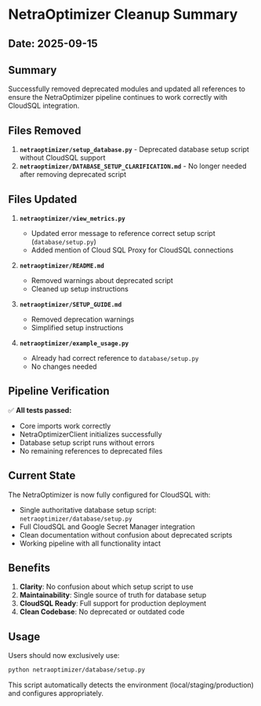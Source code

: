 # NetraOptimizer Cleanup Summary

## Date: 2025-09-15

## Summary
Successfully removed deprecated modules and updated all references to ensure the NetraOptimizer pipeline continues to work correctly with CloudSQL integration.

## Files Removed
1. **`netraoptimizer/setup_database.py`** - Deprecated database setup script without CloudSQL support
2. **`netraoptimizer/DATABASE_SETUP_CLARIFICATION.md`** - No longer needed after removing deprecated script

## Files Updated
1. **`netraoptimizer/view_metrics.py`**
   - Updated error message to reference correct setup script (`database/setup.py`)
   - Added mention of Cloud SQL Proxy for CloudSQL connections

2. **`netraoptimizer/README.md`**
   - Removed warnings about deprecated script
   - Cleaned up setup instructions

3. **`netraoptimizer/SETUP_GUIDE.md`**
   - Removed deprecation warnings
   - Simplified setup instructions

4. **`netraoptimizer/example_usage.py`**
   - Already had correct reference to `database/setup.py`
   - No changes needed

## Pipeline Verification
✅ **All tests passed:**
- Core imports work correctly
- NetraOptimizerClient initializes successfully
- Database setup script runs without errors
- No remaining references to deprecated files

## Current State
The NetraOptimizer is now fully configured for CloudSQL with:
- Single authoritative database setup script: `netraoptimizer/database/setup.py`
- Full CloudSQL and Google Secret Manager integration
- Clean documentation without confusion about deprecated scripts
- Working pipeline with all functionality intact

## Benefits
1. **Clarity**: No confusion about which setup script to use
2. **Maintainability**: Single source of truth for database setup
3. **CloudSQL Ready**: Full support for production deployment
4. **Clean Codebase**: No deprecated or outdated code

## Usage
Users should now exclusively use:
```bash
python netraoptimizer/database/setup.py
```

This script automatically detects the environment (local/staging/production) and configures appropriately.